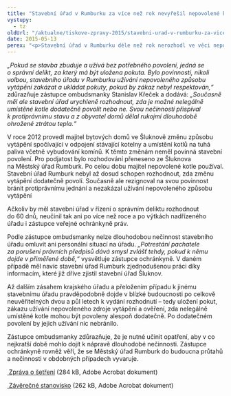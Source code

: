 ```yaml
---
title: "Stavební úřad v Rumburku za více než rok nevyřešil nepovolené kotle"
vystupy:
  - tz
oldUrl: "/aktualne/tiskove-zpravy-2015/stavebni-urad-v-rumburku-za-vice-nez-rok-nevyresil-nepovolene-kotle"
date: 2015-05-13
perex: "<p>Stavební úřad v Rumburku déle než rok nerozhodl ve věci nepovolené změny způsobu vytápění v bytových domech ve Šluknově. Přestože muselo být úřadu zřejmé, že v zájmu obyvatel domů je třeba rychle rozhodnout, zda umístěné kotle povolí nebo ne, neučinil tak. Obyvatele domů tak dlouhodobě ponechával v nejistotě, zda nepřijdou o dodávky tepla. </p>"
---
```


<!-- imported from the old website -->

<p><em>„Pokud se stavba zbuduje a užívá bez potřebného povolení, jedná se o správní delikt, za který má být uložena pokuta. Bylo povinností, nikoli volbou, stavebního úřadu v Rumburku užívání nepovoleného způsobu vytápění zakázat a ukládat pokuty, pokud by zákaz nebyl respektován,“</em> zdůrazňuje zástupce ombudsmanky Stanislav Křeček a dodává: <em>„Současně měl ale stavební úřad urychleně rozhodnout, zda je možné nelegálně umístěné kotle dodatečně povolit nebo ne. Svou nečinností přispíval k protiprávnímu stavu a z obyvatel domů dělal rukojmí dlouhodobě ohrožené ztrátou tepla.“</em> </p><p>V roce 2012 provedl majitel bytových domů ve Šluknově změnu způsobu vytápění spočívající v odpojení stávající kotelny a umístění kotlů na tuhá paliva včetně vybudování komínů. K těmto změnám neměl povinná stavební povolení. Pro podjatost bylo rozhodování přeneseno ze Šluknova na Městský úřad Rumburk. Po celou dobu majitel nepovolené kotle používal. Stavební úřad Rumburk nebyl až dosud schopen rozhodnout, zda změnu vytápění dodatečně povolí. Současně ale rezignoval na svou povinnost bránit protiprávnímu jednání a nezakázal užívání nepovoleného způsobu vytápění</p><p>Ačkoliv by měl stavební úřad v řízení o správním deliktu rozhodnout do 60 dnů, neučinil tak ani po více než roce a po výtkách nadřízeného úřadu i zástupce veřejné ochránkyně práv. </p><p>Podle zástupce ombudsmanky nelze dlouhodobou nečinnost stavebního úřadu omluvit ani personální situací na úřadu. <em>„Potrestání pachatele za porušení právních předpisů dává smysl zvlášť tehdy, pokud k němu dojde v přiměřené době,“</em> vysvětluje zástupce ochránkyně. V daném případě měl navíc stavební úřad Rumburk zjednodušenou práci díky informacím, které již dříve zjistil stavební úřad Šluknov. </p><p>Až dalším zásahem krajského úřadu a přeložením případu k jinému stavebnímu úřadu pravděpodobně dojde v blízké budoucnosti po celkově neuvěřitelných dvou a půl letech k vydání rozhodnutí – tedy uložení pokut, zákazu užívání nepovoleného zdroje vytápění a ověření, zda nelegálně umístěné kotle mohou být povoleny alespoň dodatečně. Po dodatečném povolení by jejich užívání nic nebránilo.</p><p>Zástupce ombudsmanky zdůrazňuje, že je nutné učinit opatření, aby v co nejkratší době mohlo dojít k nápravě dlouhodobé nečinnosti. Zástupce ochránkyně rovněž věří, že se Městský úřad Rumburk do budoucna průtahů a nečinnosti v obdobných případech vyvaruje.</p><p><a title="Otevření do nového okna" href="/uploads-import/STANOVISKA/Stavebni_rad_a_uzemni_planovani/Uzivani_staveb/7508-13-MST-ZZ.pdf" target="_blank"> Zpráva o šetření</a> (284 kB, Adobe Acrobat dokument)</p><p><a title="Otevření do nového okna" href="/uploads-import/STANOVISKA/Stavebni_rad_a_uzemni_planovani/Uzivani_staveb/7508-13-MST-ZSO.pdf" target="_blank"> Závěrečné stanovisko</a> (262 kB, Adobe Acrobat dokument)</p>
